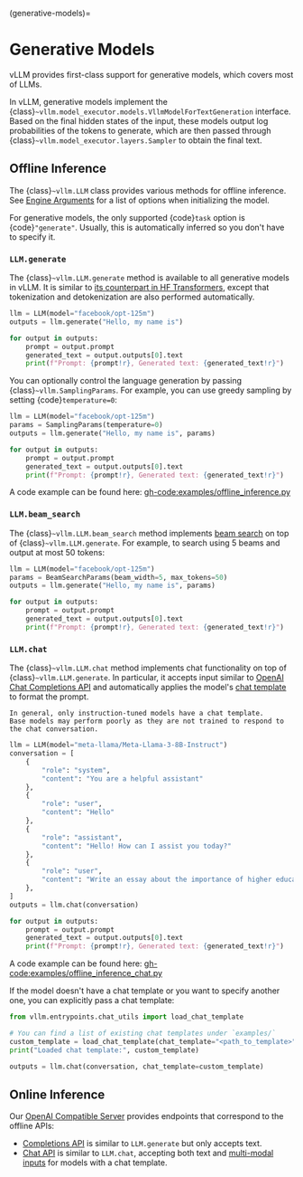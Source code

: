 (generative-models)=

# Generative Models

vLLM provides first-class support for generative models, which covers most of LLMs.

In vLLM, generative models implement the {class}`~vllm.model_executor.models.VllmModelForTextGeneration` interface.
Based on the final hidden states of the input, these models output log probabilities of the tokens to generate,
which are then passed through {class}`~vllm.model_executor.layers.Sampler` to obtain the final text.

## Offline Inference

The {class}`~vllm.LLM` class provides various methods for offline inference.
See [Engine Arguments](#engine-args) for a list of options when initializing the model.

For generative models, the only supported {code}`task` option is {code}`"generate"`.
Usually, this is automatically inferred so you don't have to specify it.

### `LLM.generate`

The {class}`~vllm.LLM.generate` method is available to all generative models in vLLM.
It is similar to [its counterpart in HF Transformers](https://huggingface.co/docs/transformers/main/en/main_classes/text_generation#transformers.GenerationMixin.generate),
except that tokenization and detokenization are also performed automatically.

```python
llm = LLM(model="facebook/opt-125m")
outputs = llm.generate("Hello, my name is")

for output in outputs:
    prompt = output.prompt
    generated_text = output.outputs[0].text
    print(f"Prompt: {prompt!r}, Generated text: {generated_text!r}")
```

You can optionally control the language generation by passing {class}`~vllm.SamplingParams`.
For example, you can use greedy sampling by setting {code}`temperature=0`:

```python
llm = LLM(model="facebook/opt-125m")
params = SamplingParams(temperature=0)
outputs = llm.generate("Hello, my name is", params)

for output in outputs:
    prompt = output.prompt
    generated_text = output.outputs[0].text
    print(f"Prompt: {prompt!r}, Generated text: {generated_text!r}")
```

A code example can be found here: <gh-code:examples/offline_inference.py>

### `LLM.beam_search`

The {class}`~vllm.LLM.beam_search` method implements [beam search](https://huggingface.co/docs/transformers/en/generation_strategies#beam-search-decoding) on top of {class}`~vllm.LLM.generate`.
For example, to search using 5 beams and output at most 50 tokens:

```python
llm = LLM(model="facebook/opt-125m")
params = BeamSearchParams(beam_width=5, max_tokens=50)
outputs = llm.generate("Hello, my name is", params)

for output in outputs:
    prompt = output.prompt
    generated_text = output.outputs[0].text
    print(f"Prompt: {prompt!r}, Generated text: {generated_text!r}")
```

### `LLM.chat`

The {class}`~vllm.LLM.chat` method implements chat functionality on top of {class}`~vllm.LLM.generate`.
In particular, it accepts input similar to [OpenAI Chat Completions API](https://platform.openai.com/docs/api-reference/chat)
and automatically applies the model's [chat template](https://huggingface.co/docs/transformers/en/chat_templating) to format the prompt.

```{important}
In general, only instruction-tuned models have a chat template.
Base models may perform poorly as they are not trained to respond to the chat conversation.
```

```python
llm = LLM(model="meta-llama/Meta-Llama-3-8B-Instruct")
conversation = [
    {
        "role": "system",
        "content": "You are a helpful assistant"
    },
    {
        "role": "user",
        "content": "Hello"
    },
    {
        "role": "assistant",
        "content": "Hello! How can I assist you today?"
    },
    {
        "role": "user",
        "content": "Write an essay about the importance of higher education.",
    },
]
outputs = llm.chat(conversation)

for output in outputs:
    prompt = output.prompt
    generated_text = output.outputs[0].text
    print(f"Prompt: {prompt!r}, Generated text: {generated_text!r}")
```

A code example can be found here: <gh-code:examples/offline_inference_chat.py>

If the model doesn't have a chat template or you want to specify another one,
you can explicitly pass a chat template:

```python
from vllm.entrypoints.chat_utils import load_chat_template

# You can find a list of existing chat templates under `examples/`
custom_template = load_chat_template(chat_template="<path_to_template>")
print("Loaded chat template:", custom_template)

outputs = llm.chat(conversation, chat_template=custom_template)
```

## Online Inference

Our [OpenAI Compatible Server](../serving/openai_compatible_server.md) provides endpoints that correspond to the offline APIs:

- [Completions API](#completions-api) is similar to `LLM.generate` but only accepts text.
- [Chat API](#chat-api)  is similar to `LLM.chat`, accepting both text and [multi-modal inputs](#multimodal-inputs) for models with a chat template.
